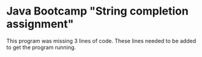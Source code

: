 # Java Bootcamp "String completion assignment"

This program was missing 3 lines of code. 
These lines needed to be added to get the program running.
